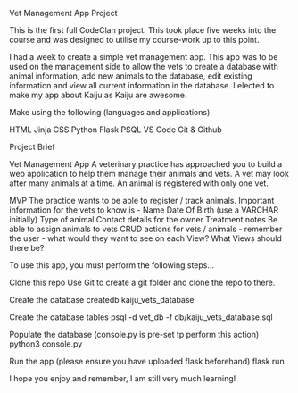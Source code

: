 Vet Management App Project

This is the first full CodeClan project. This took place five weeks into the course and was designed to utilise my course-work up to this point.

I had a week to create a simple vet management app. This app was to be used on the management side to allow the vets to create a database with animal information, add new animals to the database, edit existing information and view all current information in the database. I elected to make my app about Kaiju as Kaiju are awesome.

Make using the following (languages and applications)

HTML
Jinja
CSS
Python
Flask
PSQL
VS Code
Git & Github

Project Brief

Vet Management App
A veterinary practice has approached you to build a web application to help them manage their animals and vets. A vet may look after many animals at a time. An animal is registered with only one vet.

MVP
The practice wants to be able to register / track animals. Important information for the vets to know is -
Name
Date Of Birth (use a VARCHAR initially)
Type of animal
Contact details for the owner
Treatment notes
Be able to assign animals to vets
CRUD actions for vets / animals - remember the user - what would they want to see on each View? What Views should there be?

To use this app, you must perform the following steps...

Clone this repo
Use Git to create a git folder and clone the repo to there.

Create the database
createdb kaiju_vets_database

Create the database tables
psql -d vet_db -f db/kaiju_vets_database.sql

Populate the database (console.py is pre-set tp perform this action)
python3 console.py

Run the app (please ensure you have uploaded flask beforehand)
flask run

I hope you enjoy and remember, I am still very much learning!
